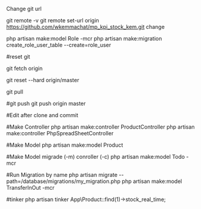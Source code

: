 Change git url 

git remote -v 
git remote set-url origin https://github.com/wkemmachat/mp_kpi_stock_kem.git
change



php artisan make:model Role -mcr
php artisan make:migration create_role_user_table --create=role_user


#reset git 

git fetch origin

git reset --hard origin/master

git pull


#git push
git push origin master 


#Edit after clone and commit 

#Make Controller
php artisan make:controller ProductController
php artisan make:controller PhpSpreadSheetController

#Make Model
php artisan make:model Product

#Make Model migrade (-m) conroller (-c) 
php artisan make:model Todo -mcr

#Run Migration by name
php artisan migrate --path=/database/migrations/my_migration.php
php artisan make:model TransferInOut -mcr

#tinker
php artisan tinker
App\Product::find(1)->stock_real_time;
